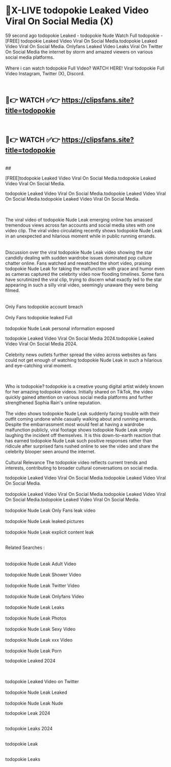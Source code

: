 # 🔴X-LIVE todopokie Leaked Video Viral On Social Media (X)<br>


59 second ago todopokie Leaked  - todopokie Nude  Watch Full todopokie - [FREE] todopokie Leaked Video Viral On Social Media.todopokie Leaked Video Viral On Social Media.   Onlyfans Leaked Video Leaks Viral On Twitter On Social Media the internet by storm and amazed viewers on various social media platforms. <br><br>
Where i can watch todopokie Full Video? WATCH HERE! Viral todopokie Full Video Instagram, Twitter (X), Discord. <br>


 <br>

##  🔴👉 WATCH ✅👉  <a href="https://clipsfans.site?title=todopokie&ref=git">https://clipsfans.site?title=todopokie</a> <br>
  <br>

##  🔴👉 WATCH ✅👉  <a href="https://clipsfans.site?title=todopokie&ref=git">https://clipsfans.site?title=todopokie</a> <br>
  <br>
  ##



[FREE]todopokie Leaked Video Viral On Social Media.todopokie Leaked Video Viral On Social Media. <br>

todopokie Leaked Video Viral On Social Media.todopokie Leaked Video Viral On Social Media.todopokie Leaked Video Viral On Social Media. <br>


  <br>

  <br>
The viral video of todopokie Nude Leak emerging online has amassed tremendous views across fan accounts and social media sites with one video clip. The viral video circulating recently shows todopokie Nude Leak in an unexpected and hilarious moment while in public running errands.<br>
<br>


<br>
Discussion over the viral todopokie Nude Leak video showing the star candidly dealing with sudden wardrobe issues dominated pop culture chatter online. Fans watched and rewatched the short video, praising todopokie Nude Leak for taking the malfunction with grace and humor even as cameras captured the celebrity video now flooding timelines. Some fans have scrutinized the viral clip, trying to discern what exactly led to the star appearing in such a silly viral video, seemingly unaware they were being filmed.<br>
<br>
<br> 
Only Fans todopokie account breach<br>
<br>
Only Fans todopokie leaked Full <br>
<br>
todopokie Nude Leak personal information exposed<br>

todopokie Leaked Video Viral On Social Media 2024.todopokie Leaked Video Viral On Social Media 2024. <br>
<br>
Celebrity news outlets further spread the video across websites as fans could not get enough of watching todopokie Nude Leak in such a hilarious and eye-catching viral moment.<br>
<br>

<br>
Who is todopokie? todopokie is a creative young digital artist widely known for her amazing todopokie videos. Initially shared on TikTok, the video quickly gained attention on various social media platforms and further strengthened Sophia Rain's online reputation.<br>
<br>
The video shows todopokie Nude Leak suddenly facing trouble with their outfit coming undone while casually walking about and running errands. Despite the embarrassment most would feel at having a wardrobe malfunction publicly, viral footage shows todopokie Nude Leak simply laughing the incident off themselves. It is this down-to-earth reaction that has earned todopokie Nude Leak such positive responses rather than ridicule after surprised fans rushed online to see the video and share the celebrity blooper seen around the internet.<br>
<br>
Cultural Relevance The todopokie video reflects current trends and interests, contributing to broader cultural conversations on social media.<br>

todopokie Leaked Video Viral On Social Media.todopokie Leaked Video Viral On Social Media.<br>
<br>
todopokie Leaked Video Viral On Social Media.todopokie Leaked Video Viral On Social Media.todopokie Leaked Video Viral On Social Media.<br>
<br>
todopokie Nude Leak Only Fans leak video<br>
<br>
todopokie Nude Leak leaked pictures<br>
<br>
todopokie Nude Leak explicit content leak<br>


<br>
Related Searches :<br>
<br>

<br>
todopokie Nude Leak Adult Video<br>
<br>
todopokie Nude Leak Shower Video<br>
<br>
todopokie Nude Leak Twitter Video<br>
<br>
todopokie Nude Leak Onlyfans Video<br>
<br>
todopokie Nude Leak Leaks<br>
<br>
todopokie Nude Leak Photos<br>

<br>
todopokie Nude Leak Sexy Video<br>
<br>
todopokie Nude Leak xxx Video<br>
<br>
todopokie Nude Leak Porn<br>

todopokie  Leaked 2024 <br> <br>
<br>

todopokie Leaked Video on Twitter <br>
<br>
todopokie Nude Leak Leaked<br>
<br>
todopokie Nude Leak Nude<br>


todopokie  Leak 2024 <br> <br>



todopokie  Leaks 2024 <br> <br>



 
todopokie  Leak<br> <br>



todopokie  Leaks<br> <br>





</p>




 



</p>










